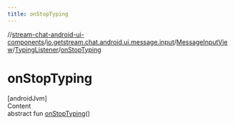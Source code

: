 ```yaml
---
title: onStopTyping
---
```

//[stream-chat-android-ui-components](../../../../index.md)/[io.getstream.chat.android.ui.message.input](../../index.md)/[MessageInputView](../index.md)/[TypingListener](index.md)/[onStopTyping](onStopTyping.md)



# onStopTyping  
[androidJvm]  
Content  
abstract fun [onStopTyping](onStopTyping.md)()  



